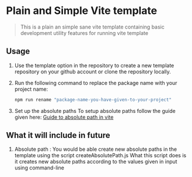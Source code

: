 # Plain and Simple Vite template

> This is a plain an simple sane vite template containing basic development utility features for running vite template

## Usage

1. Use the template option in the repository to create a new template repository on your github account or clone the repository locally.
2. Run the following command to replace the package name with your project name:

    ```javascript
    npm run rename "package-name-you-have-given-to-your-project"
    ```

3. Set up the absolute paths
To setup absolute paths follow the guide given here:
[Guide to absolute path in vite](https://prakharblogs.hashnode.dev/how-to-use-absolute-paths-in-vite-with-eslint-and-react)

## What it will include in future

1. Absolute path : You would be able  create new absolute paths in the template using the script createAbsolutePath.js
   What this script does is it creates new absolute paths according to the values given in input using command-line
